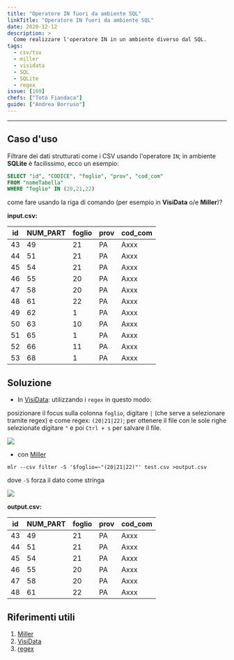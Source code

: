 ```yaml
---
title: "Operatore IN fuori da ambiente SQL"
linkTitle: "Operatore IN fuori da ambiente SQL"
date: 2020-12-12
description: >
  Come realizzare l'operatore IN in un ambiente diverso dal SQL.
tags:
  - csv/tsv
  - miller
  - visidata
  - SQL
  - SQLite
  - regex
issue: [169]
chefs: ["Totò Fiandaca"]
guide: ["Andrea Borruso"]
---
```


---

## Caso d'uso

Filtrare dei dati strutturati come i CSV usando l'operatore `IN`; in ambiente **SQLite** è facilissimo, ecco un esempio:

```sql
SELECT "id", "CODICE", "foglio", "prov", "cod_com"
FROM "nomeTabella"
WHERE "foglio" IN (20,21,22)
```
come fare usando la riga di comando (per esempio in **VisiData** o/e **Miller**)?

**input.csv:**

id|NUM_PART|foglio|prov|cod_com
--|------|--------|------|----
43|49|21|PA|Axxx
44|51|21|PA|Axxx
45|54|21|PA|Axxx
46|55|20|PA|Axxx
47|58|20|PA|Axxx
48|61|22|PA|Axxx
49|62|1|PA|Axxx
50|63|10|PA|Axxx
51|65|1|PA|Axxx
52|66|11|PA|Axxx
53|68|1|PA|Axxx

## Soluzione

- In [VisiData](https://www.visidata.org/): utilizzando i `regex` in questo modo:

posizionare il focus sulla colonna `foglio`, digitare `|` (che serve a selezionare tramite regex) e come regex: `(20|21|22)`; per ottenere il file con le sole righe selezionate digitare `"` e poi `Ctrl + s` per salvare il file.

![](https://user-images.githubusercontent.com/7631137/101989959-17691d80-3ca4-11eb-9881-28be29929d96.gif)

- con [Miller](http://johnkerl.org/miller/doc/reference-verbs.html#nest)

```
mlr --csv filter -S '$foglio=~"(20|21|22)"' test.csv >output.csv
```

 dove `-S` forza il dato come stringa

![](https://user-images.githubusercontent.com/7631137/101990055-b8f06f00-3ca4-11eb-8b01-487a0de004ed.gif)

**output.csv:**

id|NUM_PART|foglio|prov|cod_com
--|--------|------|----|-----
43|49|21|PA|Axxx
44|51|21|PA|Axxx
45|54|21|PA|Axxx
46|55|20|PA|Axxx
47|58|20|PA|Axxx
48|61|22|PA|Axxx


## Riferimenti utili

1. [Miller](http://johnkerl.org/miller/doc/reference-verbs.html#nest)
2. [VisiData ](https://www.visidata.org/)
3. [regex](https://it.wikipedia.org/wiki/Espressione_regolare)

